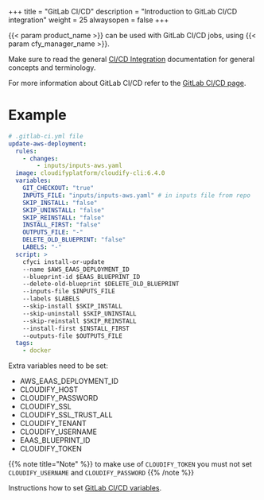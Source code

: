 +++
title = "GitLab CI/CD"
description = "Introduction to GitLab CI/CD integration"
weight = 25
alwaysopen = false
+++

{{< param product_name >}} can be used with GitLab CI/CD jobs, using {{< param cfy_manager_name >}}.

Make sure to read the general [CI/CD Integration](..) documentation for general concepts and terminology.

For more information about GitLab CI/CD refer to the [GitLab CI/CD page](https://docs.gitlab.com/ee/ci/).


# Example


```yaml
# .gitlab-ci.yml file
update-aws-deployment:
  rules:
    - changes:
        - inputs/inputs-aws.yaml
  image: cloudifyplatform/cloudify-cli:6.4.0
  variables:
    GIT_CHECKOUT: "true"
    INPUTS_FILE: "inputs/inputs-aws.yaml" # in inputs file from repo
    SKIP_INSTALL: "false"
    SKIP_UNINSTALL: "false"
    SKIP_REINSTALL: "false"
    INSTALL_FIRST: "false"
    OUTPUTS_FILE: "-"
    DELETE_OLD_BLUEPRINT: "false"
    LABELS: "-"
  script: >
    cfyci install-or-update 
    --name $AWS_EAAS_DEPLOYMENT_ID 
    --blueprint-id $EAAS_BLUEPRINT_ID 
    --delete-old-blueprint $DELETE_OLD_BLUEPRINT 
    --inputs-file $INPUTS_FILE 
    --labels $LABELS 
    --skip-install $SKIP_INSTALL 
    --skip-uninstall $SKIP_UNINSTALL 
    --skip-reinstall $SKIP_REINSTALL 
    --install-first $INSTALL_FIRST 
    --outputs-file $OUTPUTS_FILE
  tags:
    - docker
```
Extra variables need to be set:
- AWS_EAAS_DEPLOYMENT_ID
- CLOUDIFY_HOST
- CLOUDIFY_PASSWORD
- CLOUDIFY_SSL
- CLOUDIFY_SSL_TRUST_ALL
- CLOUDIFY_TENANT
- CLOUDIFY_USERNAME
- EAAS_BLUEPRINT_ID
- CLOUDIFY_TOKEN

{{% note title="Note" %}}
to make use of ``CLOUDIFY_TOKEN`` you must not set ``CLOUDIFY_USERNAME`` and ``CLOUDIFY_PASSWORD``
{{% /note %}}

Instructions how to set [GitLab CI/CD variables](https://docs.gitlab.com/ee/ci/variables/#add-a-cicd-variable-to-a-project).